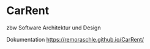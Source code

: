 # CarRent
zbw Software Architektur und Design

Dokumentation <https://remoraschle.github.io/CarRent/>
